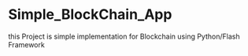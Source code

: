 # Simple_BlockChain_App
this Project is simple implementation for Blockchain using Python/Flash Framework

